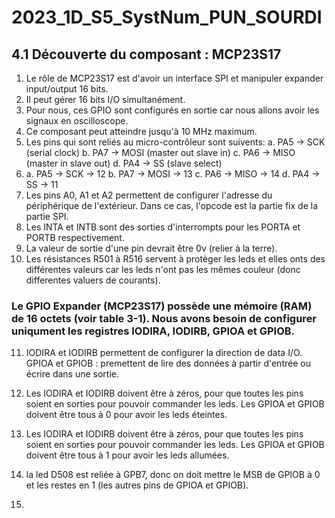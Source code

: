 # 2023_1D_S5_SystNum_PUN_SOURDI
## 4.1 Découverte du composant : MCP23S17
1. Le rôle de MCP23S17 est d'avoir un interface SPI et manipuler expander input/output 16 bits.
2. Il peut gérer 16 bits I/O simultanément.
3. Pour nous, ces GPIO sont configurés en sortie car nous allons avoir les signaux en oscilloscope.
4. Ce composant peut atteindre jusqu'à 10 MHz maximum.
5. Les pins qui sont reliés au micro-contrôleur sont suivents:
    a. PA5 -> SCK (serial clock)
    b. PA7 -> MOSI (master out slave in)
    c. PA6 -> MISO (master in slave out)
    d. PA4 -> SS (slave select)
6.
    a. PA5 -> SCK -> 12
    b. PA7 -> MOSI -> 13
    c. PA6 -> MISO -> 14
    d. PA4 -> SS ->   11
7.  Les pins A0, A1 et A2 permettent de configurer l'adresse du périphérique de l'extérieur. Dans ce cas, l'opcode est la partie fix de la partie SPI.
8.  Les INTA et INTB sont des sorties d'interrompts pour les PORTA et PORTB respectivement.
9.  La valeur de sortie d'une pin devrait être 0v (relier à la terre).
10. Les résistances R501 à R516 servent à protèger les leds et elles onts des différentes valeurs car les leds n'ont pas les mêmes couleur (donc differentes valuers de courants).

### Le GPIO Expander (MCP23S17) possède une mémoire (RAM) de 16 octets (voir table 3-1). Nous avons besoin de configurer uniqument les registres IODIRA, IODIRB, GPIOA et GPIOB.
11.
      IODIRA et IODIRB permettent de configurer la direction de data I/O.
      GPIOA et GPIOB : premettent de lire des données à partir d'entrée ou écrire dans une sortie.

12. Les IODIRA et IODIRB doivent être à zéros, pour que toutes les pins soient en sorties pour pouvoir commander les leds.
    Les GPIOA et GPIOB doivent être tous à 0 pour avoir les leds éteintes.
13. Les IODIRA et IODIRB doivent être à zéros, pour que toutes les pins soient en sorties pour pouvoir commander les leds.
    Les GPIOA et GPIOB doivent être tous à 1 pour avoir les leds allumées.
14. la led D508 est reliée à GPB7, donc on doit mettre le MSB de GPIOB à 0 et les restes en 1 (les autres pins de GPIOA et GPIOB).
15. 
